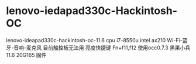 # lenovo-iedapad330c-Hackintosh-OC
lenovo-ideapad330c-hackintosh-oc-11.6
cpu i7-8550u
intel ax210
Wi-Fi-蓝牙-音响-麦克风
目前触控板无法用
亮度快捷键 Fn+f11,f12
使用occ0.7.3
黑果小兵 11.6 20G165 固件
